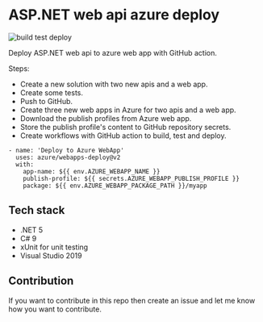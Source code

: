 # ASP.NET web api azure deploy

![build test deploy](https://github.com/Arnab-Developer/aspnet-webapi-azure-deploy/workflows/build%20test%20deploy/badge.svg)

Deploy ASP.NET web api to azure web app with GitHub action.

Steps:

- Create a new solution with two new apis and a web app.
- Create some tests.
- Push to GitHub.
- Create three new web apps in Azure for two apis and a web app.
- Download the publish profiles from Azure web app.
- Store the publish profile's content to GitHub repository secrets.
- Create workflows with GitHub action to build, test and deploy.

```
- name: 'Deploy to Azure WebApp'
  uses: azure/webapps-deploy@v2
  with:
    app-name: ${{ env.AZURE_WEBAPP_NAME }}
    publish-profile: ${{ secrets.AZURE_WEBAPP_PUBLISH_PROFILE }}
    package: ${{ env.AZURE_WEBAPP_PACKAGE_PATH }}/myapp
```

## Tech stack

* .NET 5
* C# 9
* xUnit for unit testing
* Visual Studio 2019

## Contribution

If you want to contribute in this repo then create an issue and let me know how you want to contribute.
